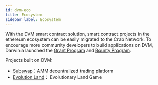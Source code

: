 ```yaml
---
id: dvm-eco
title: Ecosystem
sidebar_label: Ecosystem
---
```


With the DVM smart contract solution, smart contract projects in the ethereum ecosystem can be easily migrated to the Crab Network. To encourage more community developers to build applications on DVM, Darwinia launched the [Grant Program](https://github.com/darwinia-network/collaboration/blob/master/grant/README.md) and [Bounty Program](https://github.com/darwinia-network/collaboration/blob/master/bounty/README.md).

Projects built on DVM:

- [Subswap](https://subswap.pro/#/swap)：AMM decentralized trading platform
- [Evolution Land](https://github.com/evolutionlandorg/land)： Evolutionary Land Game
